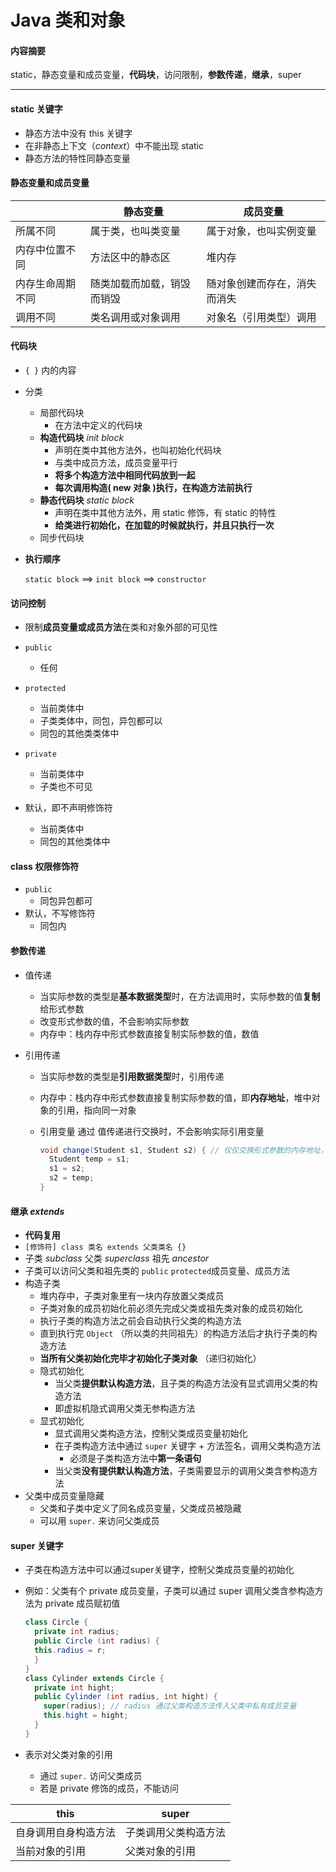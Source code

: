 # Java 类和对象

#### 内容摘要

static，静态变量和成员变量，**代码块**，访问限制，**参数传递**，**继承**，super

------

#### static 关键字

* 静态方法中没有 this 关键字
* 在非静态上下文（*context*）中不能出现 static
* 静态方法的特性同静态变量

#### 静态变量和成员变量

|          | 静态变量          | 成员变量           |
| -------- | ------------- | -------------- |
| 所属不同     | 属于类，也叫类变量     | 属于对象，也叫实例变量    |
| 内存中位置不同  | 方法区中的静态区      | 堆内存            |
| 内存生命周期不同 | 随类加载而加载，销毁而销毁 | 随对象创建而存在，消失而消失 |
| 调用不同     | 类名调用或对象调用     | 对象名（引用类型）调用    |

#### 代码块

* `{ }` 内的内容 

* 分类

  * 局部代码块
    * 在方法中定义的代码块
  * **构造代码块** *init block*
    * 声明在类中其他方法外，也叫初始化代码块
    * 与类中成员方法，成员变量平行
    * **将多个构造方法中相同代码放到一起**
    * **每次调用构造( new 对象 )执行，在构造方法前执行**
  * **静态代码块** *static block*
    * 声明在类中其他方法外，用 static 修饰，有 static 的特性
    * **给类进行初始化，在加载的时候就执行，并且只执行一次**
  * 同步代码块

* **执行顺序**

  `static block` ==> `init block` ==> `constructor`

#### 访问控制

* 限制**成员变量或成员方法**在类和对象外部的可见性


* `public`
  * 任何
* `protected`
  * 当前类体中
  * 子类类体中，同包，异包都可以
  * 同包的其他类类体中
* `private`
  * 当前类体中
  * 子类也不可见
* 默认，即不声明修饰符
  * 当前类体中
  * 同包的其他类体中

#### class 权限修饰符

* `public`
  * 同包异包都可
* 默认，不写修饰符
  * 同包内

#### 参数传递

* 值传递 

  * 当实际参数的类型是**基本数据类型**时，在方法调用时，实际参数的值**复制**给形式参数
  * 改变形式参数的值，不会影响实际参数
  * 内存中：栈内存中形式参数直接复制实际参数的值，数值

* 引用传递

  * 当实际参数的类型是**引用数据类型**时，引用传递

  * 内存中：栈内存中形式参数直接复制实际参数的值，即**内存地址**，堆中对象的引用，指向同一对象

  * 引用变量 通过 值传递进行交换时，不会影响实际引用变量

    ```Java
    void change(Student s1, Student s2) { // 仅仅交换形式参数的内存地址，对实际参数没影响
      Student temp = s1; 
      s1 = s2;
      s2 = temp;
    }
    ```

#### 继承 *extends*

* **代码复用**
* `[修饰符] class 类名 extends 父类类名 {}`
* 子类 *subclass* 父类 *superclass* 祖先 *ancestor*
* 子类可以访问父类和祖先类的 `public` `protected`成员变量、成员方法
* 构造子类
  * 堆内存中，子类对象里有一块内存放置父类成员
  * 子类对象的成员初始化前必须先完成父类或祖先类对象的成员初始化
  * 执行子类的构造方法之前会自动执行父类的构造方法
  * 直到执行完 `Object` （所以类的共同祖先）的构造方法后才执行子类的构造方法
  * **当所有父类初始化完毕才初始化子类对象** （递归初始化）
  * 隐式初始化
    * 当父类**提供默认构造方法**，且子类的构造方法没有显式调用父类的构造方法
    * 即虚拟机隐式调用父类无参构造方法
  * 显式初始化
    * 显式调用父类构造方法，控制父类成员变量初始化
    * 在子类构造方法中通过 `super` 关键字 + 方法签名，调用父类构造方法
      * 必须是子类构造方法中**第一条语句**
    * 当父类**没有提供默认构造方法**，子类需要显示的调用父类含参构造方法
* 父类中成员变量隐藏
  * 父类和子类中定义了同名成员变量，父类成员被隐藏
  * 可以用 `super.` 来访问父类成员

#### super 关键字

* 子类在构造方法中可以通过super关键字，控制父类成员变量的初始化

* 例如：父类有个 private 成员变量，子类可以通过 super 调用父类含参构造方法为 private 成员赋初值

  ```Java
  class Circle {
    private int radius;
    public Circle (int radius) {
  	this.radius = r;
    }
  }
  class Cylinder extends Circle {
    private int hight;
    public Cylinder (int radius, int hight) {
      super(radius); // radius 通过父类构造方法传入父类中私有成员变量
      this.hight = hight;
    }
  }
  ```

* 表示对父类对象的引用

  * 通过 `super.` 访问父类成员
  * 若是 private 修饰的成员，不能访问


| this       | super      |
| ---------- | ---------- |
| 自身调用自身构造方法 | 子类调用父类构造方法 |
| 当前对象的引用    | 父类对象的引用    |





















